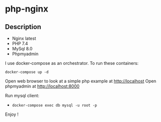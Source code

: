 # php-nginx

## Description

- Nginx latest
- PHP 7.4
- MySql 8.0
- Phpmyadmin

I use docker-compose as an orchestrator. To run these containers:

```
docker-compose up -d
```

Open web browser to look at a simple php example at [http://localhost](http://localhost)
Open phpmyadmin at [http://localhost:8000](http://localhost:8000)

Run mysql client:

- `docker-compose exec db mysql -u root -p` 

Enjoy !
